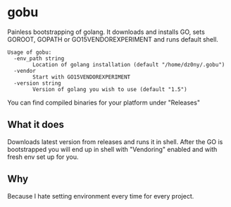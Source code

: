 # gobu
Painless bootstrapping of golang. It downloads and installs GO,
sets GOROOT, GOPATH or GO15VENDOREXPERIMENT and runs default shell.
```
Usage of gobu:
  -env_path string
    	Location of golang installation (default "/home/dz0ny/.gobu")
  -vendor
    	Start with GO15VENDOREXPERIMENT
  -version string
    	Version of golang you wish to use (default "1.5")
```

You can find compiled binaries for your platform under "Releases"


## What it does
Downloads latest version from releases and runs it in shell. After the GO is
bootstrapped you will end up in shell with "Vendoring" enabled and with fresh
env set up for you.

## Why
Because I hate setting environment every time for every project.

